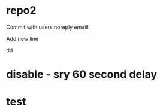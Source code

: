 # repo2

Commit with users.noreply emaill

Add new line



dd

## 

# disable - sry 60 second delay
# test
